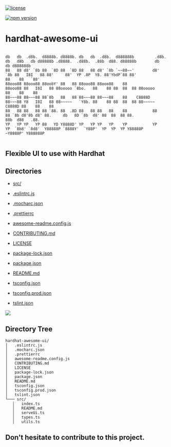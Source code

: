 
[![license](https://img.shields.io/github/license/jamesisaac/react-native-background-task.svg)](https://opensource.org/licenses/MIT)

[![npm version](https://badge.fury.io/js/hardhat-awesome-ui.svg)](https://badge.fury.io/js/hardhat-awesome-ui)


# hardhat-awesome-ui

```

db   db  .d8b.  d8888b. d8888b. db   db  .d8b.  d888888b         .d8b.  db   d8b   db d88888b .d8888.  .d88b.  .88b  d88. d88888b        db    db d888888b 
88   88 d8' `8b 88  `8D 88  `8D 88   88 d8' `8b `~~88~~'        d8' `8b 88   I8I   88 88'     88'  YP .8P  Y8. 88'YbdP`88 88'            88    88   `88'   
88ooo88 88ooo88 88oobY' 88   88 88ooo88 88ooo88    88           88ooo88 88   I8I   88 88ooooo `8bo.   88    88 88  88  88 88ooooo        88    88    88    
88~~~88 88~~~88 88`8b   88   88 88~~~88 88~~~88    88    C8888D 88~~~88 Y8   I8I   88 88~~~~~   `Y8b. 88    88 88  88  88 88~~~~~ C8888D 88    88    88    
88   88 88   88 88 `88. 88  .8D 88   88 88   88    88           88   88 `8b d8'8b d8' 88.     db   8D `8b  d8' 88  88  88 88.            88b  d88   .88.   
YP   YP YP   YP 88   YD Y8888D' YP   YP YP   YP    YP           YP   YP  `8b8' `8d8'  Y88888P `8888Y'  `Y88P'  YP  YP  YP Y88888P        ~Y8888P' Y888888P 
  
```

  
  ## Flexible UI to use with Hardhat
  
## Directories
 - [src/](./src/)

 - [.eslintrc.js](./.eslintrc.js)
 - [.mocharc.json](./.mocharc.json)
 - [.prettierrc](./.prettierrc)
 - [awesome-readme.config.js](./awesome-readme.config.js)
 - [CONTRIBUTING.md](./CONTRIBUTING.md)
 - [LICENSE](./LICENSE)
 - [package-lock.json](./package-lock.json)
 - [package.json](./package.json)
 - [README.md](./README.md)
 - [tsconfig.json](./tsconfig.json)
 - [tsconfig.prod.json](./tsconfig.prod.json)
 - [tslint.json](./tslint.json)

<a href="https://app.netlify.com/start/deploy?repository=https://github.com/marc-aurele-besner/hardhat-awesome-ui"><img src="https://www.netlify.com/img/deploy/button.svg"></a>
## Directory Tree
```
hardhat-awesome-ui/
│   .eslintrc.js
│   .mocharc.json
│   .prettierrc
│   awesome-readme.config.js
│   CONTRIBUTING.md
│   LICENSE
│   package-lock.json
│   package.json
│   README.md
│   tsconfig.json
│   tsconfig.prod.json
│   tslint.json
└─── src/
   │   index.ts
   │   README.md
   │   serveUi.ts
   │   types.ts
   │   utils.ts
```
## Don't hesitate to contribute to this project.
